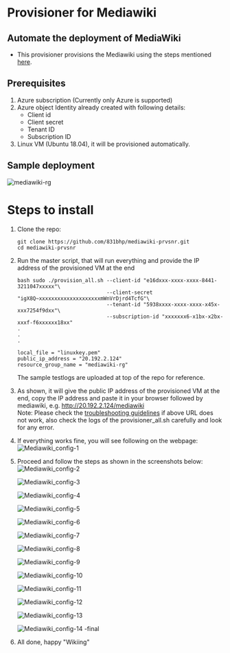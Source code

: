 # Provisioner for Mediawiki  
## Automate the deployment of MediaWiki  
- This provisioner provisions the Mediawiki using the steps mentioned [here](https://www.mediawiki.org/wiki/Manual:Running_MediaWiki_on_Debian_or_Ubuntu).  

## Prerequisites  
1. Azure subscription (Currently only Azure is supported)  
2. Azure object Identity already created with following details:  
   - Client id  
   - Client secret  
   - Tenant ID  
   - Subscription ID  
3. Linux VM (Ubuntu 18.04), it will be provisioned automatically.  

## Sample deployment  

![mediawiki-rg](https://github.com/831bhp/mediawiki-prvsnr/assets/99785311/d4cd89d7-083d-48a2-a1b1-a9f2d725e738)

# Steps to install  
1. Clone the repo:  
   ```
   git clone https://github.com/831bhp/mediawiki-prvsnr.git  
   cd mediawiki-prvsnr
   ```  
2. Run the master script, that will run everything and provide the IP address of the provisioned VM at the end  
   ```
   bash sudo ./provision_all.sh --client-id "e16dxxx-xxxx-xxxx-8441-3211047xxxxx"\
                                --client-secret "igX8Q~xxxxxxxxxxxxxxxxxxxxmWnVrDjrd4TcfG"\
                                --tenant-id "5938xxxx-xxxx-xxxx-x45x-xxx7254f9dxx"\
                                --subscription-id "xxxxxxx6-x1bx-x2bx-xxxf-f6xxxxxx18xx"
   .
   .
   .
   
   local_file = "linuxkey.pem"
   public_ip_address = "20.192.2.124"
   resource_group_name = "mediawiki-rg"
   ```
   The sample testlogs are uploaded at top of the repo for reference.  

3. As shown, it will give the public IP address of the provisioned VM at the end, copy the IP address and paste it in your browser followed by mediawiki, e.g. http://20.192.2.124/mediawiki  
   Note: Please check the [troubleshooting guidelines](https://www.mediawiki.org/wiki/Manual:Running_MediaWiki_on_Debian_or_Ubuntu) if above URL does not work, also check the logs of the provisioner_all.sh carefully and look for any error.  

4. If everything works fine, you will see following on the webpage:  
    ![Mediawiki_config-1](https://github.com/831bhp/mediawiki-prvsnr/assets/99785311/d73b27fa-1ae7-4c9a-a4ff-fda851085376)

5. Proceed and follow the steps as shown in the screenshots below:  
    ![Mediawiki_config-2](https://github.com/831bhp/mediawiki-prvsnr/assets/99785311/dc3fde09-a3ec-49d3-b6a3-bd0a30bedcf8)
    
    ![Mediawiki_config-3](https://github.com/831bhp/mediawiki-prvsnr/assets/99785311/be14b53c-3654-46d8-aa6c-bb4899a47c0d)
    
    ![Mediawiki_config-4](https://github.com/831bhp/mediawiki-prvsnr/assets/99785311/cb8cfa2e-d52e-40bd-865c-493a7e66fb1f)
    
    ![Mediawiki_config-5](https://github.com/831bhp/mediawiki-prvsnr/assets/99785311/85f4d7cb-615b-47d9-a1b1-e81ffee1f015)
    
    ![Mediawiki_config-6](https://github.com/831bhp/mediawiki-prvsnr/assets/99785311/a1661fd3-62c9-4cee-a604-bbfbd1eaf91b)
    
    ![Mediawiki_config-7](https://github.com/831bhp/mediawiki-prvsnr/assets/99785311/df039a98-c504-4ca2-9a60-249885427f2b)
    
    ![Mediawiki_config-8](https://github.com/831bhp/mediawiki-prvsnr/assets/99785311/a98dff07-65e7-40f9-b40f-56f51707f283)
    
    ![Mediawiki_config-9](https://github.com/831bhp/mediawiki-prvsnr/assets/99785311/123f066d-27bd-4312-baf4-a56f24666e06)
    
    ![Mediawiki_config-10](https://github.com/831bhp/mediawiki-prvsnr/assets/99785311/5d50b445-9dcd-4aff-a789-3b9ecc2377cf)
    
    ![Mediawiki_config-11](https://github.com/831bhp/mediawiki-prvsnr/assets/99785311/2e4e4754-155a-4ea8-a151-15b1ce0d7c44)
    
    ![Mediawiki_config-12](https://github.com/831bhp/mediawiki-prvsnr/assets/99785311/5d62f5d7-b576-4454-aab9-470cd5437f51)
    
    ![Mediawiki_config-13](https://github.com/831bhp/mediawiki-prvsnr/assets/99785311/0d46b50d-81be-4b7c-a22d-e3dec12b5e61)
    
    ![Mediawiki_config-14 -final](https://github.com/831bhp/mediawiki-prvsnr/assets/99785311/bcad9718-62fa-4a6e-80f3-501d9f23e86d)

7. All done, happy "Wikiing"  
